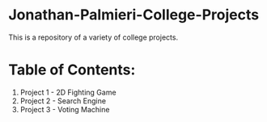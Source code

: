 # Jonathan-Palmieri-College-Projects
This is a repository of a variety of college projects. 

# Table of Contents: 
  1. Project 1 - 2D Fighting Game
  1. Project 2 - Search Engine 
  1. Project 3 - Voting Machine 
